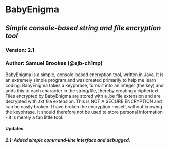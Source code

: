 # BabyEnigma
## *Simple console-based string and file encryption tool*
### Version: 2.1
### Author: Samuel Brookes (@sjb-ch1mp)

BabyEnigma is a simple, console-based encryption tool, written in Java. It is an extremely simple program and was created primarily to help me learn coding. BabyEnigma takes a keyphrase, turns it into an integer (the key) and adds this to each character in the string/file, thereby creating a ciphertext. Files encrypted by BabyEnigma are stored with a .be file extension and are decrypted with  .txt file extension. This is NOT A SECURE ENCRYPTION and can be easily broken. I have broken the encryption myself, without knowing the keyphrase. It should therefore not be used to store personal information - it is merely a fun little tool.
#### Updates 
##### 2.1: Added simple command-line interface and debugged.